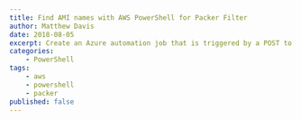 ```yaml
---
title: Find AMI names with AWS PowerShell for Packer Filter
author: Matthew Davis
date: 2018-08-05
excerpt: Create an Azure automation job that is triggered by a POST to a webhook with PowerShell and output data from the JSON payload
categories: 
    - PowerShell
tags:
    - aws
    - powershell
    - packer
published: false
---
```


